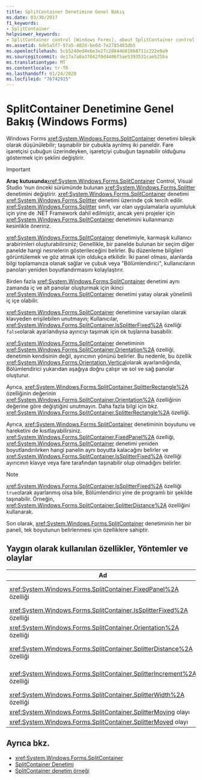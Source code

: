 ```yaml
---
title: SplitContainer Denetimine Genel Bakış
ms.date: 03/30/2017
f1_keywords:
- SplitContainer
helpviewer_keywords:
- SplitContainer control [Windows Forms], about SplitContainer control
ms.assetid: 6de5a5f7-97a5-402d-be6d-7e2785483db5
ms.openlocfilehash: 5cb5240ed4ebe3e27c20844681068711c222e9a9
ms.sourcegitcommit: de17a7a0a37042f0d4406f5ae5393531caeb25ba
ms.translationtype: MT
ms.contentlocale: tr-TR
ms.lasthandoff: 01/24/2020
ms.locfileid: "76742915"
---
```

# <a name="splitcontainer-control-overview-windows-forms"></a>SplitContainer Denetimine Genel Bakış (Windows Forms)
Windows Forms <xref:System.Windows.Forms.SplitContainer> denetimi bileşik olarak düşünülebilir; taşınabilir bir çubukla ayrılmış iki paneldir. Fare işaretçisi çubuğun üzerindeyken, işaretçiyi çubuğun taşınabilir olduğunu göstermek için şeklini değiştirir.  
  
> [!IMPORTANT]
> **Araç kutusunda**<xref:System.Windows.Forms.SplitContainer> Control, Visual Studio 'nun önceki sürümünde bulunan <xref:System.Windows.Forms.Splitter> denetimini değiştirir. <xref:System.Windows.Forms.SplitContainer> denetimi <xref:System.Windows.Forms.Splitter> denetimi üzerinde çok tercih edilir. <xref:System.Windows.Forms.Splitter> sınıfı, var olan uygulamalarla uyumluluk için yine de .NET Framework dahil edilmiştir, ancak yeni projeler için <xref:System.Windows.Forms.SplitContainer> denetimini kullanmanızı kesinlikle öneririz.  
  
 <xref:System.Windows.Forms.SplitContainer> denetimiyle, karmaşık kullanıcı arabirimleri oluşturabilirsiniz; Genellikle, bir panelde bulunan bir seçim diğer panelde hangi nesnelerin gösterileceğini belirler. Bu düzenleme bilgileri görüntülemek ve göz atmak için oldukça etkilidir. İki panel olması, alanlarda bilgi toplamanıza olanak sağlar ve çubuk veya "Bölümlendirici", kullanıcıların panoları yeniden boyutlandırmasını kolaylaştırır.  
  
 Birden fazla <xref:System.Windows.Forms.SplitContainer> denetimi aynı zamanda iç ve alt panolar oluşturmak için ikinci <xref:System.Windows.Forms.SplitContainer> denetimi yatay olarak yönelimli iç içe olabilir.  
  
 <xref:System.Windows.Forms.SplitContainer> denetimine varsayılan olarak klavyeden erişilebilen unutmayın; Kullanıcılar, <xref:System.Windows.Forms.SplitContainer.IsSplitterFixed%2A> özelliği `false`olarak ayarlandıysa ayırıcıyı taşımak için ok tuşlarına basabilir.  
  
 <xref:System.Windows.Forms.SplitContainer> denetiminin <xref:System.Windows.Forms.SplitContainer.Orientation%2A> özelliği, denetimin kendisinin değil, ayırıcının yönünü belirler. Bu nedenle, bu özellik <xref:System.Windows.Forms.Orientation.Vertical>olarak ayarlandığında, Bölümlendirici yukarıdan aşağıya doğru çalışır ve sol ve sağ panolar oluşturur.  
  
 Ayrıca, <xref:System.Windows.Forms.SplitContainer.SplitterRectangle%2A> özelliğinin değerinin <xref:System.Windows.Forms.SplitContainer.Orientation%2A> özelliğinin değerine göre değiştiğini unutmayın. Daha fazla bilgi için bkz. <xref:System.Windows.Forms.SplitContainer.SplitterRectangle%2A> özelliği.  
  
 Ayrıca, <xref:System.Windows.Forms.SplitContainer> denetiminin boyutunu ve hareketini de kısıtlayabilirsiniz. <xref:System.Windows.Forms.SplitContainer.FixedPanel%2A> özelliği, <xref:System.Windows.Forms.SplitContainer> denetimi yeniden boyutlandırılırken hangi panelin aynı boyutta kalacağını belirler ve <xref:System.Windows.Forms.SplitContainer.IsSplitterFixed%2A> özelliği ayırıcının klavye veya fare tarafından taşınabilir olup olmadığını belirler.  
  
> [!NOTE]
> <xref:System.Windows.Forms.SplitContainer.IsSplitterFixed%2A> özelliği `true`olarak ayarlanmış olsa bile, Bölümlendirici yine de programlı bir şekilde taşınabilir. Örneğin, <xref:System.Windows.Forms.SplitContainer.SplitterDistance%2A> özelliğini kullanarak.  
  
 Son olarak, <xref:System.Windows.Forms.SplitContainer> denetiminin her bir paneli, tek boyutunun belirlenmesi için özelliklere sahiptir.  
  
## <a name="commonly-used-properties-methods-and-events"></a>Yaygın olarak kullanılan özellikler, Yöntemler ve olaylar  
  
|Ad|Açıklama|  
|----------|-----------------|  
|<xref:System.Windows.Forms.SplitContainer.FixedPanel%2A> özelliği|<xref:System.Windows.Forms.SplitContainer> denetimi yeniden boyutlandırılırken hangi panelin aynı boyutta kalacağını belirler.|  
|<xref:System.Windows.Forms.SplitContainer.IsSplitterFixed%2A> özelliği|Bölümlendiricinin klavye veya fareyle taşınıp taşınamayacağını belirler.|  
|<xref:System.Windows.Forms.SplitContainer.Orientation%2A> özelliği|Bölümlendiricinin dikey veya yatay olarak düzenlenmesini belirler.|  
|<xref:System.Windows.Forms.SplitContainer.SplitterDistance%2A> özelliği|Sol veya üst kenardan taşınabilir ayırıcı çubuğuna piksel cinsinden mesafeyi belirler.|  
|<xref:System.Windows.Forms.SplitContainer.SplitterIncrement%2A> özelliği|Ayırıcının Kullanıcı tarafından taşınabileceği minimum mesafeyi piksel cinsinden belirler.|  
|<xref:System.Windows.Forms.SplitContainer.SplitterWidth%2A> özelliği|Ayırıcının piksel cinsinden kalınlığını belirler.|  
|<xref:System.Windows.Forms.SplitContainer.SplitterMoving> olayı|Bölümlendirici taşınırken gerçekleşir.|  
|<xref:System.Windows.Forms.SplitContainer.SplitterMoved> olayı|Ayırıcı taşındığında gerçekleşir.|  
  
## <a name="see-also"></a>Ayrıca bkz.

- <xref:System.Windows.Forms.SplitContainer>
- [SplitContainer Denetimi](splitcontainer-control-windows-forms.md)
- [SplitContainer denetim örneği](https://docs.microsoft.com/previous-versions/visualstudio/visual-studio-2008/0ffz7d1b(v=vs.90))

